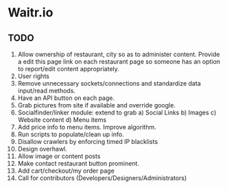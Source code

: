 Waitr.io
========

TODO
----

1. Allow ownership of restaurant, city so as to administer content. Provide a edit this page link on each restaurant page so someone has an option to report/edit content appropriately.
2. User rights
3. Remove unnecessary sockets/connections and standardize data input/read methods.
4. Have an API button on each page.
5. Grab pictures from site if available and override google.
6. Socialfinder/linker module: extend to grab
   a) Social Links
   b) Images
   c) Website content
   d) Menu items
7. Add price info to menu items. Improve algorithm.
8. Run scripts to populate/clean up info.
9. Disallow crawlers by enforcing timed IP blacklists
10. Design overhawl.
11. Allow image or content posts
12. Make contact restaurant button prominent.
13. Add cart/checkout/my order page
14. Call for contributors (Developers/Designers/Administrators)
